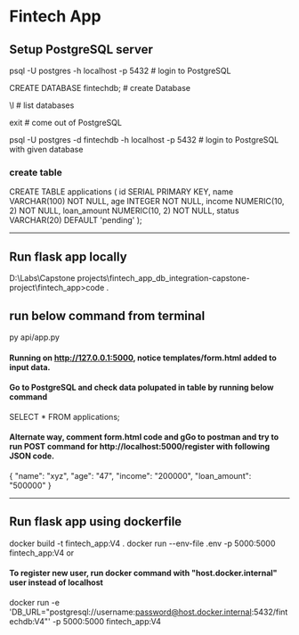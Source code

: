 # Fintech App

## Setup PostgreSQL server

psql -U postgres -h localhost -p 5432                   # login to PostgreSQL

CREATE DATABASE fintechdb;                              # create Database

\l                                                      # list databases

exit                                                    # come out of PostgreSQL

psql -U postgres -d fintechdb -h localhost -p 5432      # login to PostgreSQL with given database

### create table

CREATE TABLE applications (
    id SERIAL PRIMARY KEY,
    name VARCHAR(100) NOT NULL,
    age INTEGER NOT NULL,
    income NUMERIC(10, 2) NOT NULL,
    loan_amount NUMERIC(10, 2) NOT NULL,
    status VARCHAR(20) DEFAULT 'pending'
);

-------------------------------------------------------------------------------------------------------

## Run flask app locally
D:\Labs\Capstone projects\fintech_app_db_integration-capstone-project\fintech_app>code .
## run below command from terminal
py api/app.py

#### Running on http://127.0.0.1:5000, notice templates/form.html added to input data.

#### Go to PostgreSQL and check data polupated in table by running below command
SELECT * FROM applications;  

#### Alternate way, comment form.html code and gGo to postman and try to run POST command for http://localhost:5000/register with following JSON code.
{
  "name": "xyz",
  "age": "47",
  "income": "200000",
  "loan_amount": "500000"
}



-----------------------------------------------
## Run flask app using dockerfile

docker build -t fintech_app:V4 .
docker run --env-file .env -p 5000:5000 fintech_app:V4
or
#### To register new user, run docker command with "host.docker.internal" user instead of localhost

docker run -e 'DB_URL="postgresql://username:password@host.docker.internal:5432/fintechdb:V4"' -p 5000:5000 fintech_app:V4








